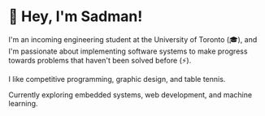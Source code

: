 # :wave: Hey, I'm Sadman!
I'm an incoming engineering student at the University of Toronto (:mortar_board:), and I'm passionate about implementing software systems to make progress towards problems that haven't been solved before (:zap:). 

I like competitive programming, graphic design, and table tennis. 

Currently exploring embedded systems, web development, and machine learning.
